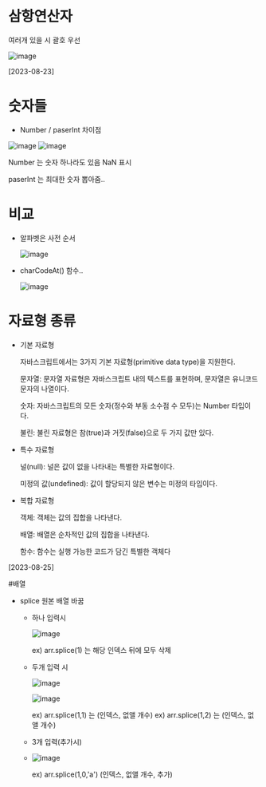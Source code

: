 




# 삼항연산자

여러개 있을 시 괄호 우선

![image](https://github.com/oidolee/study/assets/85022962/d522f9da-7c74-47c7-b30b-00b2241d4cec)



[2023-08-23]
# 숫자들
  - Number / paserInt 차이점
 
   ![image](https://github.com/oidolee/study/assets/85022962/9938e9ea-4fce-4868-9591-68510c85db74)
   ![image](https://github.com/oidolee/study/assets/85022962/96f21578-3b61-48a5-86e1-60380f39a504)

Number 는 숫자 하나라도 있음 NaN 표시

paserInt 는 최대한 숫자 뽑아줌..

# 비교
  - 알파벳은 사전 순서
 
     ![image](https://github.com/oidolee/study/assets/85022962/c35dc2cf-1f92-49d7-80d3-b68e3738265d)
   
   - charCodeAt() 함수..
   
     ![image](https://github.com/oidolee/study/assets/85022962/41452834-a104-4dc4-9f35-f855467f6de7)

# 자료형 종류
  - 기본 자료형

      자바스크립트에서는 3가지 기본 자료형(primitive data type)을 지원한다.
    
      문자열: 문자열 자료형은 자바스크립트 내의 텍스트를 표현하며, 문자열은 유니코드 문자의 나열이다.
    
      숫자: 자바스크립트의 모든 숫자(정수와 부동 소수점 수 모두)는 Number 타입이다.
    
      불린: 불린 자료형은 참(true)과 거짓(false)으로 두 가지 값만 있다.

   - 특수 자료형

       널(null): 널은 값이 없을 나타내는 특별한 자료형이다.
     
       미정의 값(undefined): 값이 할당되지 않은 변수는 미정의 타입이다.
     

   - 복합 자료형
  
      객체: 객체는 값의 집합을 나타낸다.
     
      배열: 배열은 순차적인 값의 집합을 나타낸다.
     
      함수: 함수는 실행 가능한 코드가 담긴 특별한 객체다

[2023-08-25]

#배열
  - splice 원본 배열 바꿈
    - 하나 입력시
      
      ![image](https://github.com/oidolee/study/assets/85022962/fb324922-003d-40bc-b125-a9ac471702b5)
      
      ex) arr.splice(1) 는 해당 인덱스 뒤에 모두 삭제
    - 두개 입력 시
   
      ![image](https://github.com/oidolee/study/assets/85022962/3f1d8e2f-57be-44d6-83a9-e41c6676296a)

      ![image](https://github.com/oidolee/study/assets/85022962/723328a5-a5a9-4b10-9e44-5d23a0cb2632)


      ex) arr.splice(1,1) 는  (인덱스, 없앨 개수)
      ex) arr.splice(1,2) 는  (인덱스, 없앨 개수)
      
    - 3개 입력(추가시)
    - 
      ![image](https://github.com/oidolee/study/assets/85022962/83e9bb71-2b61-4fcf-84db-59ea0303898d)

      ex) arr.splice(1,0,'a') (인덱스, 없앨 개수, 추가)




